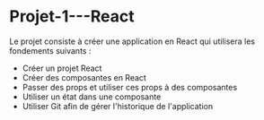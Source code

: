 # Projet-1---React


Le projet consiste à créer une application en React qui utilisera les fondements suivants :

- Créer un projet React
- Créer des composantes en React
- Passer des props et utiliser ces props à des composantes
- Utiliser un état dans une composante
- Utiliser Git afin de gérer l'historique de l'application

